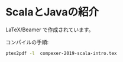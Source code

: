 # ScalaとJavaの紹介

LaTeX/Beamer で作成されています。

コンパイルの手順:
```bash
ptex2pdf -l  compexer-2019-scala-intro.tex
```

